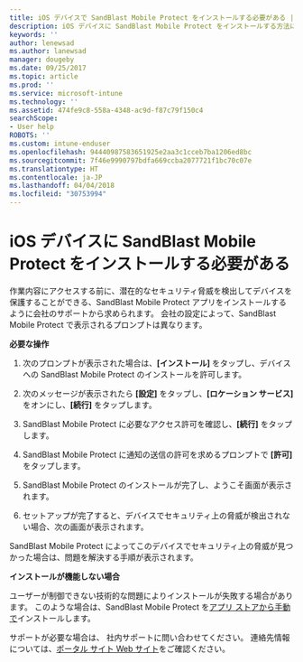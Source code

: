 ```yaml
---
title: iOS デバイスで SandBlast Mobile Protect をインストールする必要がある | Microsoft Docs
description: iOS デバイスに SandBlast Mobile Protect をインストールする方法について説明します。
keywords: ''
author: lenewsad
ms.author: lanewsad
manager: dougeby
ms.date: 09/25/2017
ms.topic: article
ms.prod: ''
ms.service: microsoft-intune
ms.technology: ''
ms.assetid: 474fe9c8-558a-4348-ac9d-f87c79f150c4
searchScope:
- User help
ROBOTS: ''
ms.custom: intune-enduser
ms.openlocfilehash: 94440987583651925e2aa3c1cceb7ba1206ed8bc
ms.sourcegitcommit: 7f46e9990797bdfa669ccba2077721f1bc70c07e
ms.translationtype: HT
ms.contentlocale: ja-JP
ms.lasthandoff: 04/04/2018
ms.locfileid: "30753994"
---
```

# <a name="you-need-to-install-sandblast-mobile-protect-on-your-ios-device"></a>iOS デバイスに SandBlast Mobile Protect をインストールする必要がある

作業内容にアクセスする前に、潜在的なセキュリティ脅威を検出してデバイスを保護することができる、SandBlast Mobile Protect アプリをインストールするように会社のサポートから求められます。 会社の設定によって、SandBlast Mobile Protect で表示されるプロンプトは異なります。

**必要な操作**

1.  次のプロンプトが表示された場合は、**[インストール]** をタップし、デバイスへの SandBlast Mobile Protect のインストールを許可します。

2. 次のメッセージが表示されたら **[設定]** をタップし、**[ロケーション サービス]** をオンにし、**[続行]** をタップします。

3. SandBlast Mobile Protect に必要なアクセス許可を確認し、**[続行]** をタップします。

4. SandBlast Mobile Protect に通知の送信の許可を求めるプロンプトで **[許可]** をタップします。

5. SandBlast Mobile Protect のインストールが完了し、ようこそ画面が表示されます。

6. セットアップが完了すると、デバイスでセキュリティ上の脅威が検出されない場合、次の画面が表示されます。

SandBlast Mobile Protect によってこのデバイスでセキュリティ上の脅威が見つかった場合は、問題を解決する手順が表示されます。

**インストールが機能しない場合**

ユーザーが制御できない技術的な問題によりインストールが失敗する場合があります。 このような場合は、SandBlast Mobile Protect を[アプリ ストアから手動で](https://itunes.apple.com/app/sandblast-mobile-protect/id1006390797)インストールします。

サポートが必要な場合は、 社内サポートに問い合わせてください。 連絡先情報については、[ポータル サイト Web サイト](https://portal.manage.microsoft.com#HelpDeskDialog)をご確認ください。
